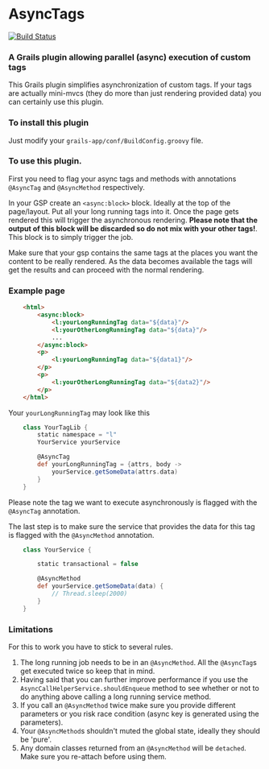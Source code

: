 # AsyncTags

[![Build Status](https://travis-ci.org/defectus/AsyncTags.svg?branch=master)](https://travis-ci.org/defectus/AsyncTags)

### A Grails plugin allowing parallel (async) execution of custom tags

This Grails plugin simplifies asynchronization of custom tags. If your tags are actually mini-mvcs (they do more than just rendering provided data) you can certainly use this plugin.

### To install this plugin 

Just modify your `grails-app/conf/BuildConfig.groovy` file. 

### To use this plugin.

First you need to flag your async tags and methods with annotations `@AsyncTag` and `@AsyncMethod` respectively.

In your GSP create an `<async:block>` block. Ideally at the top of the page/layout. Put all your long running tags into it. Once the page gets rendered this will trigger the asynchronous rendering. **Please note that the output of this block will be discarded so do not mix with your other tags!**. This block is to simply trigger the job.

Make sure that your gsp contains the same tags at the places you want the content to be really rendered. As the data becomes available the tags will get the results and can proceed with the normal rendering. 

### Example page

```html
	<html>
		<async:block>
			<l:yourLongRunningTag data="${data}"/>
			<l:yourOtherLongRunningTag data="${data}"/>
			...
		</async:block>
		<p>
			<l:yourLongRunningTag data="${data1}"/>
		</p>
		<p>
			<l:yourOtherLongRunningTag data="${data2}"/>
		</p>
	</html> 
```

Your `yourLongRunningTag` may look like this
	
```groovy
	class YourTagLib {
		static namespace = "l"
    	YourService yourService

		@AsyncTag
		def yourLongRunningTag = {attrs, body ->
			yourService.getSomeData(attrs.data)
		}
	}
```

Please note the tag we want to execute asynchronously is flagged with the `@AsyncTag` annotation.

The last step is to make sure the service that provides the data for this tag is flagged with the `@AsyncMethod` annotation.

```groovy
	class YourService {

    	static transactional = false

    	@AsyncMethod
    	def yourService.getSomeData(data) {
        	// Thread.sleep(2000)
    	}
	}
```

### Limitations

For this to work you have to stick to several rules.

1. The long running job needs to be in an `@AsyncMethod`. All the `@AsyncTag`s get executed twice so keep that in mind.
2. Having said that you can further improve performance if you use the `AsyncCallHelperService.shouldEnqueue` method to see whether or not to do anything above calling a long running service method.
3. If you call an `@AsyncMethod` twice make sure you provide different parameters or you risk race condition (async key is generated using the parameters).
4. Your `@AsyncMethod`s shouldn't muted the global state, ideally they should be 'pure'.
5. Any domain classes returned from an `@AsyncMethod` will be `detached`. Make sure you re-attach before using them.

